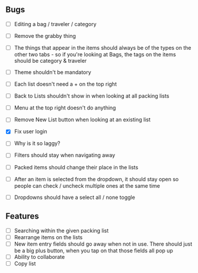 ## Bugs
- [ ] Editing a bag / traveler / category
- [ ] Remove the grabby thing
- [ ] The things that appear in the items should always be of the types on the other two tabs - so if you're looking at Bags, the tags on the items should be category & traveler
- [ ] Theme shouldn't be mandatory
- [ ] Each list doesn't need a + on the top right
- [ ] Back to Lists shouldn't show in when looking at all packing lists
- [ ] Menu at the top right doesn't do anything
- [ ] Remove New List button when looking at an existing list
- [x] Fix user login
- [ ] Why is it so laggy?
- [ ] Filters should stay when navigating away
- [ ] Packed items should change their place in the lists
- [ ] After an item is selected from the dropdown, it should stay open so people can check / uncheck multiple ones at the same time
- [ ] Dropdowns should have a select all / none toggle


## Features
- [ ] Searching within the given packing list
- [ ] Rearrange items on the lists
- [ ] New item entry fields should go away when not in use. There should just be a big plus button, when you tap on that those fields all pop up
- [ ] Ability to collaborate
- [ ] Copy list
